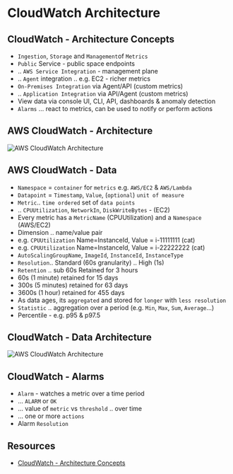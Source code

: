 # CloudWatch Architecture

## CloudWatch - Architecture Concepts

- `Ingestion`, `Storage` and `Management`of `Metrics`
- `Public` Service - public space endpoints
- .. `AWS Service Integration` - management plane
- .. `Agent` integration .. e.g. EC2 - richer metrics
- `On-Premises Integration` via Agent/API (custom metrics)
- .. `Application Integration` via API/Agent (custom metrics)
- View data via console UI, CLI, API, dashboards & anomaly detection
- `Alarms` ... react to metrics, can be used to notify or perform actions

## AWS CloudWatch - Architecture

![AWS CloudWatch Architecture](https://github.com/williammunozr/aws-sa-pro/blob/master/08-MonitoringLoggingCostManagement/00_LearningAids/CloudWatchArchitecture1.png)

## AWS CloudWatch - Data

- `Namespace` = `container` for `metrics` e.g. `AWS/EC2` & `AWS/Lambda`
- `Datapoint` = `Timestamp`, `Value`, (`optional`) `unit of measure`
- `Metric`.. `time ordered` set of `data points`
- .. `CPUUtilization`, `NetworkIn`, `DiskWriteBytes` - (EC2)
- Every metric has a `MetricName` (CPUUtilization) and a `Namespace` (AWS/EC2)
- Dimension .. name/value pair
- e.g. `CPUUtilization` Name=InstanceId, Value = i-11111111 (cat)
- e.g. `CPUUtilization` Name=InstanceId, Value = i-22222222 (cat)
- `AutoScalingGroupName`, `ImageId`, `InstanceId`, `InstanceType`
- `Resolution`.. Standard (60s granularity) .. High (1s)
- `Retention` .. sub 60s Retained for 3 hours
- 60s (1 minute) retained for 15 days
- 300s (5 minutes) retained for 63 days
- 3600s (1 hour) retained for 455 days
- As data ages, its `aggregated` and stored for `longer` with `less resolution`
- `Statistic` .. aggregation over a period (e.g. `Min`, `Max`, `Sum`, `Average`...)
- Percentile - e.g. p95 & p97.5

## CloudWatch - Data Architecture

![AWS CloudWatch Architecture](https://github.com/williammunozr/aws-sa-pro/blob/master/08-MonitoringLoggingCostManagement/00_LearningAids/CloudWatchArchitecture2.png)

## CloudWatch - Alarms

- `Alarm` - watches a metric over a time period
- ... `ALARM` or `OK`
- ... value of `metric` vs `threshold` .. over time
- ... one or more `actions`
- Alarm `Resolution`

## Resources

- [CloudWatch - Architecture Concepts](https://learn.cantrill.io/courses/895720/lectures/23304604)
